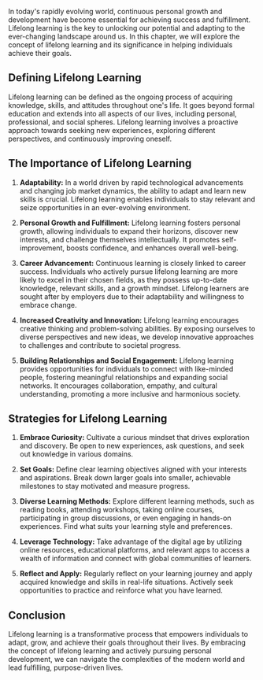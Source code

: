
In today's rapidly evolving world, continuous personal growth and development have become essential for achieving success and fulfillment. Lifelong learning is the key to unlocking our potential and adapting to the ever-changing landscape around us. In this chapter, we will explore the concept of lifelong learning and its significance in helping individuals achieve their goals.

## Defining Lifelong Learning

Lifelong learning can be defined as the ongoing process of acquiring knowledge, skills, and attitudes throughout one's life. It goes beyond formal education and extends into all aspects of our lives, including personal, professional, and social spheres. Lifelong learning involves a proactive approach towards seeking new experiences, exploring different perspectives, and continuously improving oneself.

## The Importance of Lifelong Learning

1. **Adaptability:** In a world driven by rapid technological advancements and changing job market dynamics, the ability to adapt and learn new skills is crucial. Lifelong learning enables individuals to stay relevant and seize opportunities in an ever-evolving environment.
    
2. **Personal Growth and Fulfillment:** Lifelong learning fosters personal growth, allowing individuals to expand their horizons, discover new interests, and challenge themselves intellectually. It promotes self-improvement, boosts confidence, and enhances overall well-being.
    
3. **Career Advancement:** Continuous learning is closely linked to career success. Individuals who actively pursue lifelong learning are more likely to excel in their chosen fields, as they possess up-to-date knowledge, relevant skills, and a growth mindset. Lifelong learners are sought after by employers due to their adaptability and willingness to embrace change.
    
4. **Increased Creativity and Innovation:** Lifelong learning encourages creative thinking and problem-solving abilities. By exposing ourselves to diverse perspectives and new ideas, we develop innovative approaches to challenges and contribute to societal progress.
    
5. **Building Relationships and Social Engagement:** Lifelong learning provides opportunities for individuals to connect with like-minded people, fostering meaningful relationships and expanding social networks. It encourages collaboration, empathy, and cultural understanding, promoting a more inclusive and harmonious society.
    

## Strategies for Lifelong Learning

1. **Embrace Curiosity:** Cultivate a curious mindset that drives exploration and discovery. Be open to new experiences, ask questions, and seek out knowledge in various domains.
    
2. **Set Goals:** Define clear learning objectives aligned with your interests and aspirations. Break down larger goals into smaller, achievable milestones to stay motivated and measure progress.
    
3. **Diverse Learning Methods:** Explore different learning methods, such as reading books, attending workshops, taking online courses, participating in group discussions, or even engaging in hands-on experiences. Find what suits your learning style and preferences.
    
4. **Leverage Technology:** Take advantage of the digital age by utilizing online resources, educational platforms, and relevant apps to access a wealth of information and connect with global communities of learners.
    
5. **Reflect and Apply:** Regularly reflect on your learning journey and apply acquired knowledge and skills in real-life situations. Actively seek opportunities to practice and reinforce what you have learned.
    

## Conclusion

Lifelong learning is a transformative process that empowers individuals to adapt, grow, and achieve their goals throughout their lives. By embracing the concept of lifelong learning and actively pursuing personal development, we can navigate the complexities of the modern world and lead fulfilling, purpose-driven lives.
